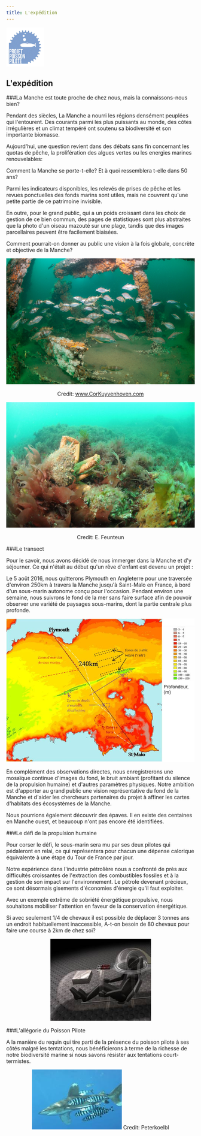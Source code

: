 ```yaml
---
title: L'expédition
---
```


<div class="row">
<div class="span1.5">

<img
 style="border: 0px solid ; width: 100px; height: 105px;"
 alt="logo" src="img/LogoENL.gif">

</div>

<div class="span10.5">

## L\'expédition

</div>
</div>

###La Manche est toute proche de chez nous, mais la connaissons-nous bien?

Pendant des siècles, La Manche a nourri les régions densément peuplées qui l\'entourent. 
Des courants parmi les plus puissants au monde, des côtes irrégulières et un climat tempéré 
ont soutenu sa biodiversité et son importante biomasse. 

Aujourd\'hui, une question revient dans des débats sans fin concernant les quotas de pêche, 
la prolifération des algues vertes ou les energies marines renouvelables:

Comment la Manche se porte-t-elle? Et à quoi ressemblera t-elle dans 50 ans?

Parmi les indicateurs disponibles, les relevés de prises de pêche 
et les revues ponctuelles des fonds marins sont utiles, 
mais ne couvrent qu\'une petite partie de ce patrimoine invisible.

En outre, pour le grand public, qui a un poids croissant dans les choix de gestion de ce bien commun,
des pages de statistiques sont plus abstraites que la photo d\'un oiseau mazouté sur une plage, 
tandis que des images parcellaires peuvent être facilement biaisées. 

Comment pourrait-on donner au public une vision à la fois globale, concrète et objective de la Manche?

<div style="text-align: center;">

![](img/Cor-Kuyvenhoven-3046.jpg)

Credit: www.CorKuyvenhoven.com

![](img/DSC_6277.jpg)

Credit: E. Feunteun

</div>
 
###Le transect

Pour le savoir, nous avons décidé de nous immerger dans la Manche et d\'y séjourner. 
Ce qui n\'était au début qu\'un rêve d\'enfant est devenu un projet :

Le 5 août 2016, nous quitterons Plymouth en Angleterre pour une traversée d\'environ 250km 
à travers la Manche jusqu\'à Saint-Malo en France, à bord d\'un sous-marin autonome conçu pour l\'occasion.
Pendant environ une semaine, nous suivrons le fond de la mer sans faire surface 
afin de pouvoir observer une variété de paysages sous-marins, dont la partie centrale plus profonde.

<div style="text-align: center;">

![](img/Route.jpg)

</div>

En complément des observations directes, nous enregistrerons une mosaïque continue d\'images du fond, 
le bruit ambiant (profitant du silence de la propulsion humaine) et d\'autres paramètres physiques. 
Notre ambition est d\'apporter au grand public une vision
représentative du fond de la Manche et d\'aider les chercheurs partenaires du projet à affiner les cartes d\'habitats des
écosystèmes de la Manche.

Nous pourrions également découvrir des épaves. Il en existe des centaines en Manche ouest, et
beaucoup n\'ont pas encore été identifiées.

###Le défi de la propulsion humaine

Pour corser le défi, le sous-marin sera mu par ses deux pilotes qui pédaleront en relai, 
ce qui représentera pour chacun une dépense calorique équivalente à une étape du Tour de France par jour.

Notre expérience dans l\'industrie pétrolière nous a confronté de près 
aux difficultés croissantes de l\'extraction des combustibles fossiles 
et à la gestion de son impact sur l\'environnement.
Le pétrole devenant précieux, ce sont désormais gisements d\'économies d\'énergie qu\'il faut exploiter.

Avec un exemple extrême de sobriété énergétique propulsive,
nous souhaitons mobiliser l\'attention en faveur de la conservation énergétique.

Si avec seulement 1/4 de chevaux il est possible de déplacer 3 tonnes ans un endroit habituellement inaccessible, 
A-t-on besoin de 80 chevaux pour faire une course à 2km de chez soi?

<div style="text-align: center;">

![](img/pedalageS.jpg)

</div>

###L\'allégorie du Poisson Pilote

A la manière du requin qui tire parti de la présence du poisson pilote à ses côtés malgré les tentations,
nous bénéficierons à terme de la richesse de notre biodiversité marine si nous savons résister aux
tentations court-termistes.

<div style="text-align: center;">

![](img/pilot-fish.jpg)
Credit: Peterkoelbl
</div>

